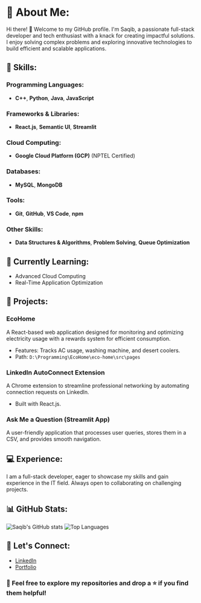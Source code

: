 # 💫 About Me:
Hi there! 👋 Welcome to my GitHub profile. I'm Saqib, a passionate full-stack developer and tech enthusiast with a knack for creating impactful solutions. I enjoy solving complex problems and exploring innovative technologies to build efficient and scalable applications.

## 🚀 Skills:
### Programming Languages:
- **C++**, **Python**, **Java**, **JavaScript**

### Frameworks & Libraries:
- **React.js**, **Semantic UI**, **Streamlit**

### Cloud Computing:
- **Google Cloud Platform (GCP)** (NPTEL Certified)

### Databases:
- **MySQL**, **MongoDB**

### Tools:
- **Git**, **GitHub**, **VS Code**, **npm**

### Other Skills:
- **Data Structures & Algorithms**, **Problem Solving**, **Queue Optimization**

## 🌱 Currently Learning:
- Advanced Cloud Computing
- Real-Time Application Optimization

## 👷 Projects:
### **EcoHome**
A React-based web application designed for monitoring and optimizing electricity usage with a rewards system for efficient consumption.
- Features: Tracks AC usage, washing machine, and desert coolers.
- Path: `D:\Programming\EcoHome\eco-home\src\pages`

### **LinkedIn AutoConnect Extension**
A Chrome extension to streamline professional networking by automating connection requests on LinkedIn.
- Built with React.js.

### **Ask Me a Question (Streamlit App)**
A user-friendly application that processes user queries, stores them in a CSV, and provides smooth navigation.

## 💻 Experience:
I am a full-stack developer, eager to showcase my skills and gain experience in the IT field. Always open to collaborating on challenging projects.

## 📊 GitHub Stats:
![Saqib's GitHub stats](https://github-readme-stats.vercel.app/api?username=SaqibDar112&show_icons=true&theme=radical)
![Top Languages](https://github-readme-stats.vercel.app/api/top-langs/?username=SaqibDar112&layout=compact&theme=radical)

## 🤝 Let's Connect:
- [LinkedIn](https://www.linkedin.com/in/your-profile)  
- [Portfolio](https://your-portfolio-link.com)  

### 🌟 Feel free to explore my repositories and drop a ⭐ if you find them helpful!
